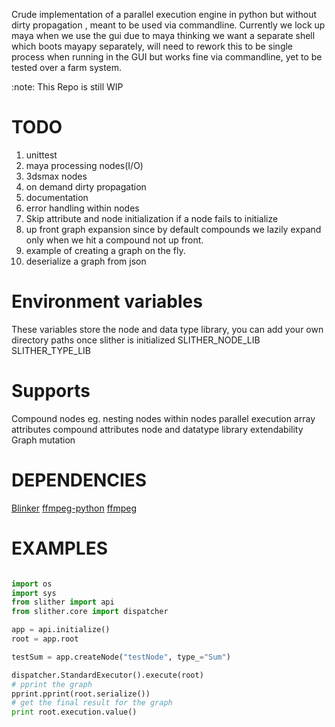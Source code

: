 Crude implementation of a parallel execution engine in python but without dirty propagation , meant to be used via commandline. Currently we lock up maya when we use the gui due to maya thinking we want a separate shell which boots mayapy separately, will need to rework this to be single process when running in the GUI but works fine via commandline, yet to be tested over a farm system.

:note: This Repo is still WIP

# TODO
1. unittest
2. maya processing nodes(I/O)
3. 3dsmax nodes
4. on demand dirty propagation
5. documentation
6. error handling within nodes
7. Skip attribute and node initialization if a node fails to initialize
8. up front graph expansion since by default compounds we lazily expand only when we hit a compound not up front.
10. example of creating a graph on the fly.
11. deserialize a graph from json

# Environment variables
These variables store the node and data type library, you can add your own directory paths once slither is initialized
SLITHER_NODE_LIB
SLITHER_TYPE_LIB

# Supports
Compound nodes eg. nesting nodes within nodes
parallel execution
array attributes
compound attributes
node and datatype library extendability
Graph mutation

# DEPENDENCIES
[Blinker](https://github.com/jek/blinker)
[ffmpeg-python](https://github.com/kkroening/ffmpeg-python)
[ffmpeg](https://www.ffmpeg.org/)

# EXAMPLES

```python

import os
import sys
from slither import api
from slither.core import dispatcher

app = api.initialize()
root = app.root

testSum = app.createNode("testNode", type_="Sum")

dispatcher.StandardExecutor().execute(root)
# pprint the graph
pprint.pprint(root.serialize())
# get the final result for the graph
print root.execution.value()
```
